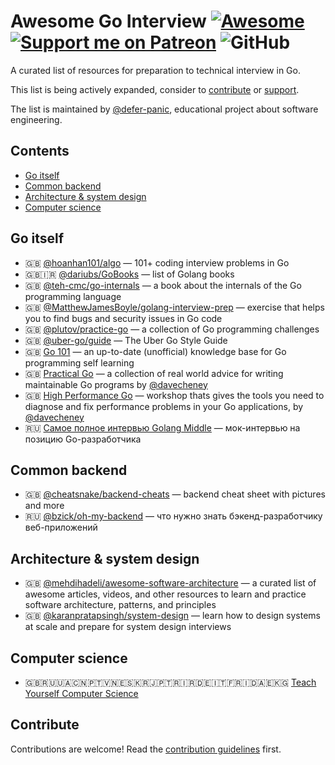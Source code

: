# Awesome Go Interview [![Awesome](https://awesome.re/badge.svg)](https://awesome.re) [![Support me on Patreon](https://img.shields.io/endpoint.svg?url=https%3A%2F%2Fshieldsio-patreon.vercel.app%2Fapi%3Fusername%3Ddeferpanic%26type%3Dpatrons&style=flat)](https://patreon.com/deferpanic) ![GitHub](https://img.shields.io/github/license/defer-panic/awesome-go-interview)

A curated list of resources for preparation to technical interview in Go.

This list is being actively expanded, consider to [contribute](https://awesome-go-interview.dev/contributing/) or [support](https://patreon.com/deferpanic).

The list is maintained by [@defer-panic](https://github.com/defer-panic), educational project about software engineering.


## Contents

- [Go itself](#go-itself)
- [Common backend](#another-section)
- [Architecture & system design](#architecture--system-design)
- [Computer science](#computer-science)


## Go itself

- 🇬🇧 [@hoanhan101/algo](https://github.com/hoanhan101/algo) — 101+ coding interview problems in Go
- 🇬🇧🇮🇷 [@dariubs/GoBooks](https://github.com/dariubs/GoBooks) — list of Golang books
- 🇬🇧 [@teh-cmc/go-internals](https://github.com/teh-cmc/go-internals) — a book about the internals of the Go programming language
- 🇬🇧 [@MatthewJamesBoyle/golang-interview-prep](https://github.com/MatthewJamesBoyle/golang-interview-prep) — exercise that helps you to find bugs and security issues in Go code
- 🇬🇧 [@plutov/practice-go](https://github.com/plutov/practice-go) — a collection of Go programming challenges
- 🇬🇧 [@uber-go/guide](https://github.com/uber-go/guide) — The Uber Go Style Guide
- 🇬🇧 [Go 101](https://go101.org/article/101.html) — an up-to-date (unofficial) knowledge base for Go programming self learning
- 🇬🇧 [Practical Go](https://dave.cheney.net/practical-go) — a collection of real world advice for writing maintainable Go programs by [@davecheney](https://github.com/davecheney)
- 🇬🇧 [High Performance Go](https://dave.cheney.net/high-performance-go) — workshop thats gives the tools you need to diagnose and fix performance problems in your Go applications, by [@davecheney](https://github.com/davecheney)
- 🇷🇺 [Самое полное интервью Golang Middle](https://youtu.be/ryJOS-8hmQo) — мок-интервью на позицию Go-разработчика


## Common backend

- 🇬🇧 [@cheatsnake/backend-cheats](https://github.com/cheatsnake/backend-cheats) — backend cheat sheet with pictures and more
- 🇷🇺 [@bzick/oh-my-backend](https://github.com/bzick/oh-my-backend) — что нужно знать бэкенд-разработчику веб-приложений 


## Architecture & system design

- 🇬🇧 [@mehdihadeli/awesome-software-architecture](https://github.com/mehdihadeli/awesome-software-architecture) — a curated list of awesome articles, videos, and other resources to learn and practice software architecture, patterns, and principles
- 🇬🇧 [@karanpratapsingh/system-design](https://github.com/karanpratapsingh/system-design) — learn how to design systems at scale and prepare for system design interviews


## Computer science

- 🇬🇧🇷🇺🇺🇦🇨🇳🇵🇹🇻🇳🇪🇸🇰🇷🇯🇵🇹🇷🇮🇷🇩🇪🇮🇹🇫🇷🇮🇩🇦🇪🇰🇬 [Teach Yourself Computer Science](https://teachyourselfcs.com/)


## Contribute

Contributions are welcome! Read the [contribution guidelines](https://awesome-go-interview.dev/contributing/) first.
